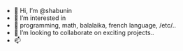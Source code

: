 - 👋 Hi, I’m @shabunin
- 👀 I’m interested in 
- 🌱 programming, math, balalaika, french language, /etc/..
- 💞️ I’m looking to collaborate on exciting projects..
- 📫



<!---
shabunin/shabunin is a ✨ special ✨ repository because its `README.md` (this file) appears on your GitHub profile.
You can click the Preview link to take a look at your changes.
--->
